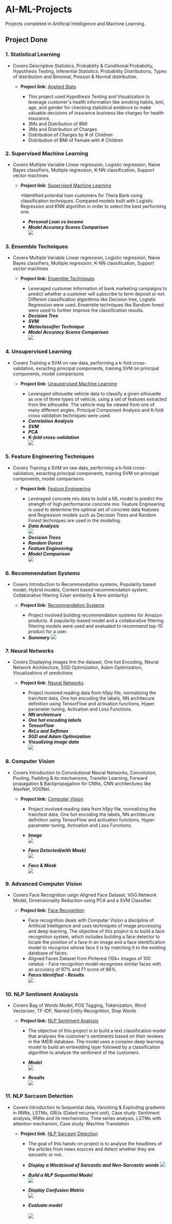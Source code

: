 # AI-ML-Projects
Projects completed in Artificial Intelligence and Machine Learning.
## Project Done
### 1. Statistical Learning
* Covers Descriptive Statistics, Probability & Conditional Probability, Hypothesis Testing, Inferential Statistics, Probability Distributions, Types of distribution and Binomial, Poisson & Normal distribution.

    * **Project link:** [Applied Stats](https://github.com/vvenkatac/AI-ML-Projects/tree/main/01_Applied_Stats)  

      * This project used Hypothesis Testing and Visualization to leverage customer's health information like smoking habits, bmi, age, and gender for checking statistical     evidence to make valuable decisions of insurance business like charges for health insurance.
      * 3Ms and Distribution of BMI
      * 3Ms and Distribution of Charges
      * Distribution of Charges by # of Children
      * Distribution of BMI of Female with # Children
      
### 2. Supervised Machine Learning
* Covers Multiple Variable Linear regression, Logistic regression, Naive Bayes classifiers, Multiple regression, K-NN classification, Support vector machines

    * **Project link:** [Supervised Machine Learning](https://github.com/vvenkatac/AI-ML-Projects/tree/main/02_Supervised%20Machine%20Learning)
    
         *Identified potential loan customers for Thera Bank using classification techniques. Compared models built with Logistic Regression and KNN algorithm in order to select   the best performing one.
         * ***Personal Loan vs Income***
         * ***Model Accuracy Scores Comparison*** <br>
         ![](Images_Main/SL_Image.png)
         
### 3. Ensemble Techniques
* Covers Multiple Variable Linear regression, Logistic regression, Naive Bayes classifiers, Multiple regression, K-NN classification, Support vector machines

    * **Project link:** [Ensemble Techniques](https://github.com/vvenkatac/AI-ML-Projects/tree/main/03_Ensemble_Techniques)
    
         * Leveraged customer information of bank marketing campaigns to predict whether a customer will subscribe to term deposit or not. Different classification algorithms like Decision tree, Logistic Regression were used. Ensemble techniques like Random forest were used to further improve the classification results.
         * ***Decision Tree*** 
         * ***SVM*** 
         * ***Metaclassifier Technique*** 
         * ***Model Accuracy Scores Comparison*** <br>
         ![](Images_Main/Ensemble_Image.PNG)
         
### 4. Unsupervised Learning
* Covers Training a SVM on raw data, performing a k-fold cross-validation, exracting principal components, training SVM on principal components, model comparisons 

    * **Project link:** [Unsupervised Machine Learning](https://github.com/vvenkatac/AI-ML-Projects/tree/main/04_Unsupervised_Learning)
         
         * Leveraged silhouette vehicle data to  classify a given silhouette as one of three types of vehicle, using a set of features extracted from the silhouette. The vehicle may be viewed from one of many different angles. Principal Component Analysis and K-fold cross validation techniques were used.
         * ***Correlation Analysis***
         * ***SVM*** 
         * ***PCA*** 
         * ***K-fold cross-validation*** <br>
         ![](Images_Main/USL_Image.PNG)
         
 ### 5. Feature Engineering Techniques
* Covers Training a SVM on raw data, performing a k-fold cross-validation, exracting principal components, training SVM on principal components, model comparisons 

    * **Project link:** [Feature Engineering](https://github.com/vvenkatac/AI-ML-Projects/tree/main/05_Featurization%2C%20Model%20Selection%20%26%20Tuning)
         
         * Leveraged concrete mix data to build a ML model to predict the strength of high performance concrete mix. Feature Engineering is used to determine the optimal set of concrete data features and Regression models such as Decision Trees and Random Forest techniques are used in the  modeling. 
         * ***Data Analysis*** <br>
         ![](Images_Main/fmst_Image1.PNG) <br>
         * ***Decision Trees***
         * ***Random Gorest***
         * ***Feature Engineering*** 
         * ***Model Comparison*** <br>
         ![](Images_Main/fmst_Image2.PNG) 
 
### 6. Recommendation Systems
* Covers Introduction to Recommendation systems, Popularity based model, Hybrid models, Content based recommendation system, Collaborative filtering (User similarity & Item similarity)

     * **Project link:** [Recommendation Systems](https://github.com/vvenkatac/AI-ML-Projects/tree/main/06_Recommendation_Systems)
      
         * Project involved building recommendation systems for Amazon products. A popularity-based model and a collaborative filtering filtering models were used and evaluated to recommend top-10 product for a user.
         * ***Summary*** 
         ![](Images_Main/Recommend_Image.PNG)       
         
### 7. Neural Networks
* Covers Displaying images frm the dataset, One hot Encoding, Neural Network Architecture, SGD Optimization, Adam Optimization, Visualizations of predictions  

     * **Project link:** [Neural Networks](https://github.com/vvenkatac/AI-ML-Projects/tree/main/07_Neural%20Networks)
      
         * Project involved reading data from h5py file, normalizing the train/test data, One hot encoding the labels, NN architecure definition using TensorFlow and activation functions, Hyper parameter tuning, Activation and Loss Functions.
         * ***NN archietcure***
         * ***One hot encoding labels***
         * ***TensorFlow***
         * ***ReLu and Softmax***
         * ***SGD and Adam Optimization***
         * ***Visualizing image data*** <br>
         ![](Images_Main/NN_Image.PNG)       

### 8. Computer Vision 
* Covers Introduction to Convolutional Neural Networks, Convolution, Pooling, Padding & its mechanisms, Transfer Learning, Forward propagation & Backpropagation for CNNs, CNN architectures like AlexNet, VGGNet.

   * **Project link:** [Computer Vision](https://github.com/vvenkatac/AI-ML-Projects/tree/main/08_Computer%20Vision)
   
      * Project involved reading data from h5py file, normalizing the train/test data, One hot encoding the labels, NN architecure definition using TensorFlow and activation functions, Hyper parameter tuning, Activation and Loss Functions.
      * ***Image***  
      ![](Images_Main/CV_Image1.PNG)   
      
      * ***Face Detected(with Mask)***   
      ![](Images_Main/CV_Image2.PNG)   
      
      * ***Face & Mask*** <br>
      ![](Images_Main/CV_Image3.PNG)
         
### 9. Advanced Computer Vision 
* Covers Face Recognition usign Aligned Face Dataset, VGG Network Model, Dimensionality Reduction using PCA and a SVM Classifier.

   * **Project link:** [Face Recognition](https://github.com/vvenkatac/AI-ML-Projects/tree/main/09_Advanced%20Computer%20Vision)
   
      * Face recognition deals with Computer Vision a discipline of Artificial Intelligence and uses techniques of image processing and deep learning. The objective of this project is to build a face recognition system, which includes building a face detector to locate the position of a face in an image and a face identification model to recognize whose face it is by matching it to the existing database of faces.
      * Aligned Faces Dataset from Pinterest (10k+ images of 100 celebs) - Face recognition model recognises similar faces with an accuracy of 97% and F1 score of 96%.
      * ***Faces Identified - Results*** <br>
      ![](Images_Main/ACV_Image.PNG)

### 10. NLP Sentiment Analaysis
* Covers Bag of Words Model, POS Tagging, Tokenization, Word Vectorizer, TF-IDF, Named Entity Recognition, Stop Words

   * **Project link:** [NLP Sentiment Analysis](https://github.com/vvenkatac/AI-ML-Projects/tree/main/10_NLP_Sentiment_Analysis)

      * The objective of this project is to build a text classification model that analyses the customer's sentiments based on their reviews in the IMDB database. The model uses a complex deep learning model to build an embedding layer followed by a classification algorithm to analyze the sentiment of the customers.
      * ***Model*** <br>
      ![](Images_Main/NLP1_Image1.PNG)
     
      * ***Results*** <br>
      ![](Images_Main/NLP1_Image2.PNG)
 
### 11. NLP Sarcasm Detection
* Covers Introduction to Sequential data, Vanishing & Exploding gradients in RNNs, LSTMs, GRUs (Gated recurrent unit), Case study: Sentiment analysis, RNNs and its mechanisms, Time series analysis, LSTMs with attention mechanism, Case study: Machine Translation

   * **Project link**: [NLP Sarcasm Detection](https://github.com/vvenkatac/AI-ML-Projects/tree/main/11_NLP_Sarcasm_Detection) 
   
      * The goal of this hands-on project is to analyse the headlines of the articles from news sources and detect whether they are sarcastic or not.<br>
      
      * ***Display a Wordcloud of Sarcastic and Non-Sarcastic words***
      ![](Images_Main/NLP2_Image1.PNG) 
      
      * ***Build a NLP Sequential Model*** <br>
      ![](Images_Main/NLP2_Image2.PNG)
      
      * ***Display Confusion Matrix*** <br>
      ![](Images_Main/NLP2_Image3.PNG)

      * ***Evaluate model*** <br>      
      ![](Images_Main/NLP2_Image4.PNG)
